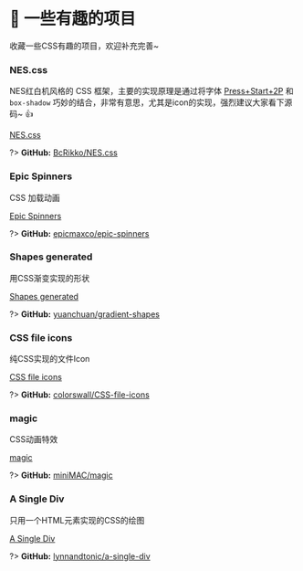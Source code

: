 # 🎢 一些有趣的项目

收藏一些CSS有趣的项目，欢迎补充完善~

### NES.css

NES红白机风格的 CSS 框架，主要的实现原理是通过将字体 [Press+Start+2P](https://fonts.google.com/specimen/Press+Start+2P) 和 `box-shadow` 巧妙的结合，非常有意思，尤其是icon的实现，强烈建议大家看下源码~ :thumbsup:

[NES.css](https://bcrikko.github.io/NES.css/ ':include :type=iframe width=100% height=429px')

?> **GitHub:** [BcRikko/NES.css](https://github.com/BcRikko/NES.css)

### Epic Spinners

CSS 加载动画

[Epic Spinners](https://epic-spinners.epicmax.co/#/ ':include :type=iframe width=100% height=429px')

?> **GitHub:** [epicmaxco/epic-spinners](https://github.com/epicmaxco/epic-spinners)

### Shapes generated

用CSS渐变实现的形状

[Shapes generated](https://yuanchuan.name/gradient-shapes/ ':include :type=iframe width=100% height=429px')

?> **GitHub:** [yuanchuan/gradient-shapes](https://github.com/yuanchuan/gradient-shapes)

### CSS file icons

纯CSS实现的文件Icon

[CSS file icons](https://colorswall.github.io/CSS-file-icons/ ':include :type=iframe width=100% height=429px')

?> **GitHub:** [colorswall/CSS-file-icons](https://github.com/colorswall/CSS-file-icons)

<!-- ### THE COLOUR CLOCK

颜色时钟

[THE COLOUR CLOCK](http://thecolourclock.co.uk/ ':include :type=iframe width=100% height=429px')

?> 与之类似还有一个[hex color clock](http://www.jacopocolo.com/hexclock/), **GitHub:** [jacopocolo/Hex-clock](https://github.com/jacopocolo/Hex-clock) -->

### magic

CSS动画特效

[magic](https://minimamente.com/example/magic_animations/ ':include :type=iframe width=100% height=429px')

?> **GitHub:** [miniMAC/magic](https://github.com/miniMAC/magic)

### A Single Div

只用一个HTML元素实现的CSS的绘图

[A Single Div](https://a.singlediv.com/ ':include :type=iframe width=100% height=429px')

?> **GitHub:** [lynnandtonic/a-single-div](https://github.com/lynnandtonic/a-single-div)
